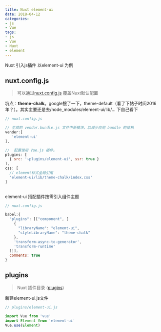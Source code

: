 ```yaml
---
title: Nuxt element-ui
date: 2018-04-12
categories:
- js
- Vue
tags:
- js
- Vue
- Nuxt
- element
---
```

Nuxt 引入js插件 以element-ui 为例
<!--more-->

## nuxt.config.js
> 可以通过[nuxt.config.js](https://zh.nuxtjs.org/guide/configuration) 覆盖Nuxt默认配置

坑点：**theme-chalk**。google搜了一下，theme-default（看了下帖子时间2016年？）。其实主要还是去/node_modules/element-ui/lib/... 下自己看下

```js
// nuxt.config.js

// 生成的 vendor.bundle.js 文件中新模块，以减少应用 bundle 的体积
vender:[
   'element-ui'
],

//  配置使用 Vue.js 插件。
plugins: [
  { src: '~plugins/element-ui', ssr: true }
],
css: [
  // element样式全局引用
  'element-ui/lib/theme-chalk/index.css'
]
  
```

element-ui 搭配插件按需引入组件主题
```js
// nuxt.config.js

babel:{
  "plugins": [["component", [
    {
      "libraryName": "element-ui",
      "styleLibraryName": "theme-chalk"
    },
    'transform-async-to-generator',
    'transform-runtime'
  ]]],
  comments: true
}
```
## plugins
> Nuxt 插件目录 ([plugins](https://zh.nuxtjs.org/guide/plugins))

新建element-ui.js文件
```js
// plugins/element-ui.js

import Vue from 'vue'
import Element from 'element-ui'
Vue.use(Element)
```